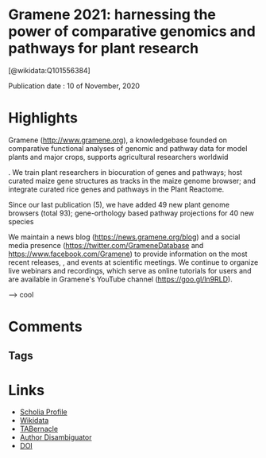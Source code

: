 
Gramene 2021: harnessing the power of comparative genomics and pathways for plant research
==========================================================================================
  
  [@wikidata:Q101556384]  
  
Publication date : 10 of November, 2020  

# Highlights

Gramene (http://www.gramene.org), a knowledgebase founded on comparative functional analyses of genomic and pathway data for model plants and major crops, supports agricultural researchers worldwid

. We train plant researchers in biocuration of genes and pathways; host curated maize gene structures as tracks in the maize genome browser; and integrate curated rice genes and pathways in the Plant Reactome.

Since our last publication (5), we have added 49 new plant genome browsers (total 93); gene-orthology based pathway projections for 40 new species

We maintain a news blog (https://news.gramene.org/blog) and a social media presence (https://twitter.com/GrameneDatabase and https://www.facebook.com/Gramene) to provide information on the most recent releases, , and events at scientific meetings. We continue to organize live webinars and recordings, which serve as online tutorials for users and are available in Gramene's YouTube channel (https://goo.gl/ln9RLD).

--> cool

# Comments

## Tags

# Links
  
 * [Scholia Profile](https://scholia.toolforge.org/work/Q101556384)  
 * [Wikidata](https://www.wikidata.org/wiki/Q101556384)  
 * [TABernacle](https://tabernacle.toolforge.org/?#/tab/manual/Q101556384/P921%3BP4510)  
 * [Author Disambiguator](https://author-disambiguator.toolforge.org/work_item_oauth.php?id=Q101556384&batch_id=&match=1&author_list_id=&doit=Get+author+links+for+work)  
 * [DOI](https://doi.org/10.1093/NAR/GKAA979)  
